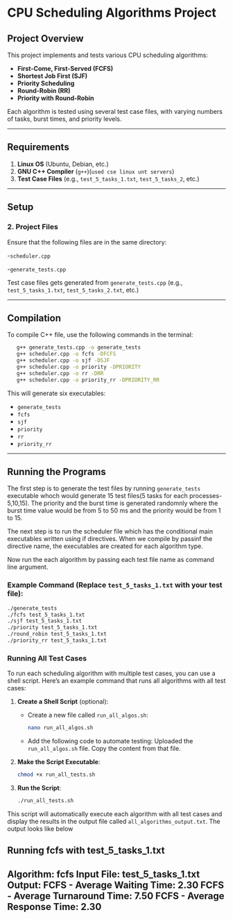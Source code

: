 
# CPU Scheduling Algorithms Project

## Project Overview
This project implements and tests various CPU scheduling algorithms:
- **First-Come, First-Served (FCFS)**
- **Shortest Job First (SJF)**
- **Priority Scheduling**
- **Round-Robin (RR)**
- **Priority with Round-Robin**

Each algorithm is tested using several test case files, with varying numbers of tasks, burst times, and priority levels.

---

## Requirements
1. **Linux OS** (Ubuntu, Debian, etc.)
2. **GNU C++ Compiler** (`g++`)(`used cse linux unt servers`)
3. **Test Case Files** (e.g., `test_5_tasks_1.txt`, `test_5_tasks_2`, etc.)

---

## Setup

### 2. Project Files
Ensure that the following files are in the same directory:

-`scheduler.cpp`

-`generate_tests.cpp`

Test case files gets generated from `generate_tests.cpp`  (e.g., `test_5_tasks_1.txt`, `test_5_tasks_2.txt`, etc.)

---

## Compilation

To compile C++ file, use the following commands in the terminal:

```bash
   g++ generate_tests.cpp -o generate_tests
   g++ scheduler.cpp -o fcfs -DFCFS
   g++ scheduler.cpp -o sjf -DSJF
   g++ scheduler.cpp -o priority -DPRIORITY
   g++ scheduler.cpp -o rr -DRR
   g++ scheduler.cpp -o priority_rr -DPRIORITY_RR
```

This will generate six executables:
- `generate_tests`
- `fcfs`
- `sjf`
- `priority`
- `rr`
- `priority_rr`

---

## Running the Programs

The first step is to generate the test files by running `generate_tests` executable whoch would generate 15 test files(5 tasks for each processes-5,10,15). The priority and the burst time is generated randomnly where the burst time value would be from 5 to 50 ms and the priority would be from 1 to 15.

The next step is to run the scheduler file which has the conditional main executables written using if directives. When we compile by passinf the directive name, the executables are created for each algorithm type.

Now run the each algorithm by passing each test file name as command line argument.

### Example Command (Replace `test_5_tasks_1.txt` with your test file):
```bash
./generate_tests
./fcfs test_5_tasks_1.txt
./sjf test_5_tasks_1.txt
./priority test_5_tasks_1.txt
./round_robin test_5_tasks_1.txt
./priority_rr test_5_tasks_1.txt
```

### Running All Test Cases
To run each scheduling algorithm with multiple test cases, you can use a shell script. Here’s an example command that runs all algorithms with all test cases:

1. **Create a Shell Script** (optional):
   - Create a new file called `run_all_algos.sh`:

     ```bash
     nano run_all_algos.sh
     ```

   - Add the following code to automate testing: Uploaded the `run_all_algos.sh` file. Copy the content from that file.

2. **Make the Script Executable**:
   ```bash
   chmod +x run_all_tests.sh
   ```

3. **Run the Script**:
   ```bash
   ./run_all_tests.sh
   ```

This script will automatically execute each algorithm with all test cases and display the results in the output file called `all_algorithms_output.txt`. The output looks like below

Running fcfs with test_5_tasks_1.txt
----------------------------------------
Algorithm: fcfs
Input File: test_5_tasks_1.txt
Output:
FCFS - Average Waiting Time: 2.30
FCFS - Average Turnaround Time: 7.50
FCFS - Average Response Time: 2.30
----------------------------------------
